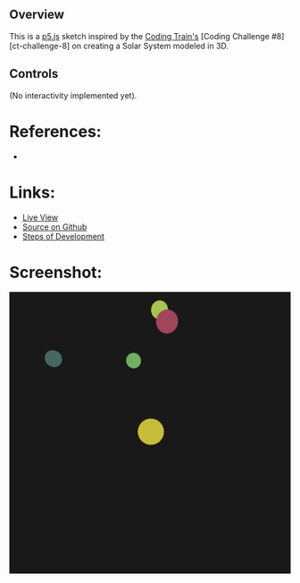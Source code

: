 ## Overview

This is a [p5.js][p5js-home] sketch inspired by the [Coding Train's][coding-train] [Coding Challenge #8][ct-challenge-8] on creating a Solar System modeled in 3D.

## Controls

(No interactivity implemented yet).

# References:
* 

# Links: 

* [Live View][live-view]
* [Source on Github][source-code]
* [Steps of Development][source-pull-request]

# Screenshot:

![screenshot][screenshot-01]

[p5js-home]: http://p5js.org/
[source-code]: https://github.com/brianhonohan/sketchbook/tree/master/p5js/coding-challenges/solar-system/
[source-pull-request]: https://github.com/brianhonohan/sketchbook/pull/33
[live-view]: https://brianhonohan.com/sketchbook/p5js/coding-challenges/solar-system/
[screenshot-01]: ./screenshot-01.png
[coding-train]: https://thecodingtrain.com/
[ct-challenge-7]: https://www.youtube.com/watch?v=l8SiJ-RmeHU&index=7&list=PLRqwX-V7Uu6ZiZxtDDRCi6uhfTH4FilpH
